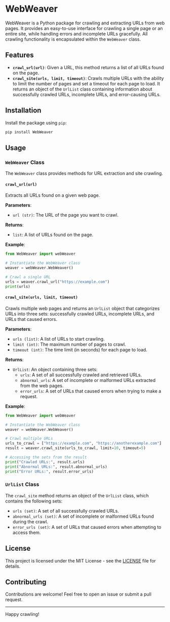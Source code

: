 

# WebWeaver

WebWeaver is a Python package for crawling and extracting URLs from web pages. It provides an easy-to-use interface for crawling a single page or an entire site, while handling errors and incomplete URLs gracefully. All crawling functionality is encapsulated within the `WebWeaver` class.

## Features
- **`crawl_url(url)`**: Given a URL, this method returns a list of all URLs found on the page.
- **`crawl_site(urls, limit, timeout)`**: Crawls multiple URLs with the ability to limit the number of pages and set a timeout for each page to load. It returns an object of the `UrlList` class containing information about successfully crawled URLs, incomplete URLs, and error-causing URLs.

## Installation

Install the package using `pip`:

```bash
pip install WebWeaver
```

## Usage

### `WebWeaver` Class

The `WebWeaver` class provides methods for URL extraction and site crawling.

#### `crawl_url(url)`
Extracts all URLs found on a given web page.

**Parameters**:
- `url (str)`: The URL of the page you want to crawl.

**Returns**:
- `list`: A list of URLs found on the page.

**Example**:
```python
from WebWeaver import webWeaver

# Instantiate the WebWeaver class
weaver = webWeaver.WebWeaver()

# Crawl a single URL
urls = weaver.crawl_url("https://example.com")
print(urls)
```

#### `crawl_site(urls, limit, timeout)`
Crawls multiple web pages and returns an `UrlList` object that categorizes URLs into three sets: successfully crawled URLs, incomplete URLs, and URLs that caused errors.

**Parameters**:
- `urls (list)`: A list of URLs to start crawling.
- `limit (int)`: The maximum number of pages to crawl.
- `timeout (int)`: The time limit (in seconds) for each page to load.

**Returns**:
- `UrlList`: An object containing three sets:
  - `urls`: A set of all successfully crawled and retrieved URLs.
  - `abnormal_urls`: A set of incomplete or malformed URLs extracted from the web pages.
  - `error_urls`: A set of URLs that caused errors when trying to make a request.

**Example**:
```python
from WebWeaver import webWeaver

# Instantiate the WebWeaver class
weaver = webWeaver.WebWeaver()

# Crawl multiple URLs
urls_to_crawl = ["https://example.com", "https://anotherexample.com"]
result = weaver.crawl_site(urls_to_crawl, limit=10, timeout=5)

# Accessing the sets from the result
print("Crawled URLs:", result.urls)
print("Abnormal URLs:", result.abnormal_urls)
print("Error URLs:", result.error_urls)
```

### `UrlList` Class
The `crawl_site` method returns an object of the `UrlList` class, which contains the following sets:

- `urls (set)`: A set of all successfully crawled URLs.
- `abnormal_urls (set)`: A set of incomplete or malformed URLs found during the crawl.
- `error_urls (set)`: A set of URLs that caused errors when attempting to access them.

## License
This project is licensed under the MIT License - see the [LICENSE](LICENSE.txt) file for details.

## Contributing
Contributions are welcome! Feel free to open an issue or submit a pull request.

---

Happy crawling!
